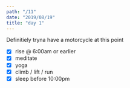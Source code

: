 ```yaml
---
path: "/11"
date: "2019/08/19"
title: "day 1"
---
```


Definitiely tryna have a motorcycle at this point

- [x] rise @ 6:00am or earlier
- [x] meditate
- [x] yoga
- [x] climb / lift / run
- [x] sleep before 10:00pm
